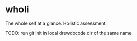 # wholi
The whole self at a glance. Holistic assessment.

TODO: run git init in local drewdocode dir of the same name
